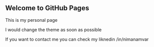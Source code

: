 ## Welcome to GitHub Pages
This is my personal page 

I would change the theme as soon as possible

If you want to contact me you can check my liknedin /in/nimanamvar

